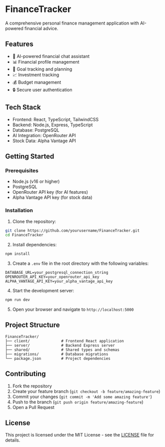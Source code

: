# FinanceTracker

A comprehensive personal finance management application with AI-powered financial advice.

## Features

- 💬 AI-powered financial chat assistant
- 📊 Financial profile management
- 🎯 Goal tracking and planning
- 📈 Investment tracking
- 💰 Budget management
- 🔒 Secure user authentication

## Tech Stack

- Frontend: React, TypeScript, TailwindCSS
- Backend: Node.js, Express, TypeScript
- Database: PostgreSQL
- AI Integration: OpenRouter API
- Stock Data: Alpha Vantage API

## Getting Started

### Prerequisites

- Node.js (v16 or higher)
- PostgreSQL
- OpenRouter API key (for AI features)
- Alpha Vantage API key (for stock data)

### Installation

1. Clone the repository:
```bash
git clone https://github.com/yourusername/FinanceTracker.git
cd FinanceTracker
```

2. Install dependencies:
```bash
npm install
```

3. Create a `.env` file in the root directory with the following variables:
```env
DATABASE_URL=your_postgresql_connection_string
OPENROUTER_API_KEY=your_openrouter_api_key
ALPHA_VANTAGE_API_KEY=your_alpha_vantage_api_key
```

4. Start the development server:
```bash
npm run dev
```

5. Open your browser and navigate to `http://localhost:5000`

## Project Structure

```
FinanceTracker/
├── client/              # Frontend React application
├── server/              # Backend Express server
├── shared/              # Shared types and schemas
├── migrations/          # Database migrations
└── package.json         # Project dependencies
```

## Contributing

1. Fork the repository
2. Create your feature branch (`git checkout -b feature/amazing-feature`)
3. Commit your changes (`git commit -m 'Add some amazing feature'`)
4. Push to the branch (`git push origin feature/amazing-feature`)
5. Open a Pull Request

## License

This project is licensed under the MIT License - see the [LICENSE](LICENSE) file for details. 